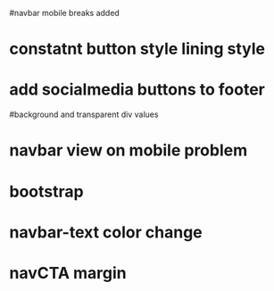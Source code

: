 #navbar mobile breaks added

# constatnt button style lining style

# add socialmedia buttons to footer

#background and transparent div values

# navbar view on mobile problem

# bootstrap

# navbar-text color change

# navCTA margin
